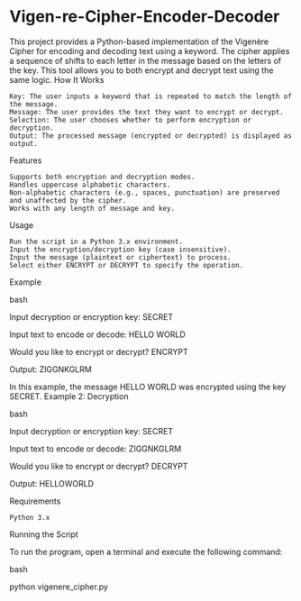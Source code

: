 # Vigen-re-Cipher-Encoder-Decoder
This project provides a Python-based implementation of the Vigenère Cipher for encoding and decoding text using a keyword. The cipher applies a sequence of shifts to each letter in the message based on the letters of the key. This tool allows you to both encrypt and decrypt text using the same logic.
How It Works

    Key: The user inputs a keyword that is repeated to match the length of the message.
    Message: The user provides the text they want to encrypt or decrypt.
    Selection: The user chooses whether to perform encryption or decryption.
    Output: The processed message (encrypted or decrypted) is displayed as output.

Features

    Supports both encryption and decryption modes.
    Handles uppercase alphabetic characters.
    Non-alphabetic characters (e.g., spaces, punctuation) are preserved and unaffected by the cipher.
    Works with any length of message and key.

Usage

    Run the script in a Python 3.x environment.
    Input the encryption/decryption key (case insensitive).
    Input the message (plaintext or ciphertext) to process.
    Select either ENCRYPT or DECRYPT to specify the operation.

Example

bash

Input decryption or encryption key:
SECRET

Input text to encode or decode:
HELLO WORLD

Would you like to encrypt or decrypt?
ENCRYPT

Output: ZIGGNKGLRM

In this example, the message HELLO WORLD was encrypted using the key SECRET.
Example 2: Decryption

bash

Input decryption or encryption key:
SECRET

Input text to encode or decode:
ZIGGNKGLRM

Would you like to encrypt or decrypt?
DECRYPT

Output: HELLOWORLD

Requirements

    Python 3.x

Running the Script

To run the program, open a terminal and execute the following command:

bash

python vigenere_cipher.py
